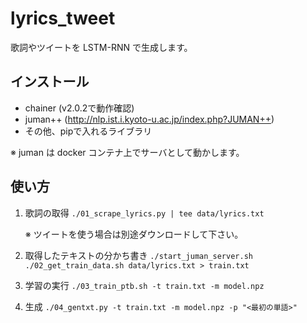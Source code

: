 # lyrics_tweet

歌詞やツイートを LSTM-RNN で生成します。


## インストール

- chainer (v2.0.2で動作確認)
- juman++ (http://nlp.ist.i.kyoto-u.ac.jp/index.php?JUMAN++)
- その他、pipで入れるライブラリ

※ juman は docker コンテナ上でサーバとして動かします。


## 使い方

1. 歌詞の取得
   ```./01_scrape_lyrics.py | tee data/lyrics.txt```

   ※ ツイートを使う場合は別途ダウンロードして下さい。

2. 取得したテキストの分かち書き
   ```./start_juman_server.sh```
   ```./02_get_train_data.sh data/lyrics.txt > train.txt```

3. 学習の実行
   ```./03_train_ptb.sh -t train.txt -m model.npz```

4. 生成
   ```./04_gentxt.py -t train.txt -m model.npz -p "<最初の単語>"```
   